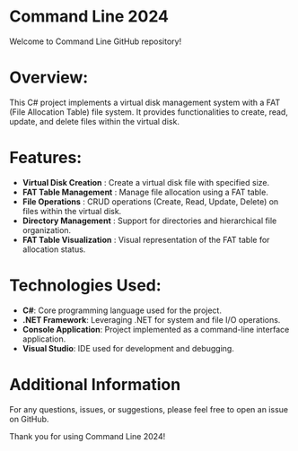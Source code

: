 # Command Line 2024
Welcome to Command Line GitHub repository!

# Overview:
This C# project implements a virtual disk management system with a FAT (File Allocation Table) file system. It provides functionalities to create, read, update, and delete files within the virtual disk.

# Features:
* **Virtual Disk Creation** : Create a virtual disk file with specified size.
* **FAT Table Management** : Manage file allocation using a FAT table.
* **File Operations** : CRUD operations (Create, Read, Update, Delete) on files within the virtual disk.
* **Directory Management** : Support for directories and hierarchical file organization.
* **FAT Table Visualization** : Visual representation of the FAT table for allocation status.

# Technologies Used:
* **C#**: Core programming language used for the project.
* **.NET Framework**: Leveraging .NET for system and file I/O operations.
* **Console Application**: Project implemented as a command-line interface application.
* **Visual Studio**: IDE used for development and debugging.

# Additional Information
For any questions, issues, or suggestions, please feel free to open an issue on GitHub.

Thank you for using Command Line 2024!

